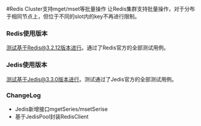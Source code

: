 #Redis Cluster支持mget/mset等批量操作
让Redis集群支持批量操作，对于分布于相同节点上，但位于不同的slot内的key不再进行限制。

### Redis使用版本
测试基于Redis@3.2.12版本进行。通过了Redis官方的全部测试用例。

### Jedis使用版本
测试基于Jedis@3.3.0版本进行。测试通过了Jedis官方的全部测试用例。

### ChangeLog

* Jedis新增接口mgetSeries/msetSerise
* 基于JedisPool封装RedisClient

